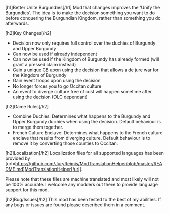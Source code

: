 ﻿[h1]Better Unite Burgundies[/h1]
Mod that changes improves the 'Unify the Burgundies'. The idea is to make the decision something you want to do before conquering
the Burgundian Kingdom, rather than something you do afterwards.

[h2]Key Changes[/h2]
* Decision now only requires full control over the duchies of Burgundy and Upper Burgundy
* Can now be used if already independent
* Can now be used if the Kingdom of Burgundy has already formed (will grant a pressed claim instead)
* Gain a unique CB upon using the decision that allows a de jure war for the Kingdom of Burgundy
* Gain event troops upon using the decision
* No longer forces you to go Occitan culture
* An event to diverge culture free of cost will happen sometime after using the decision (DLC dependant)

[h2]Game Rules[/h2]
* Combine Duchies: Determines what happens to the Burgundy and Upper Burgundy duchies when using the decision. Default behaviour is to merge them together.
* French Culture Enclave: Determines what happens to the French culture enclave that results from diverging culture. Default behaviour is to remove it by converting those counties to Occitan.

[h2]Localization[/h2]
Localization files for all supported languages has been provided by [url=https://github.com/JuryReimis/ModTranslationHelper/blob/master/README.md]ModTranslationHelper[/url].

Please note that these files are machine translated and most likely will not be 100% accurate. I welcome any modders out 
there to provide language support for this mod.

[h2]Bug/Issues[/h2]
This mod has been tested to the best of my abilities. If any bugs or issues are found please described them in a comment.